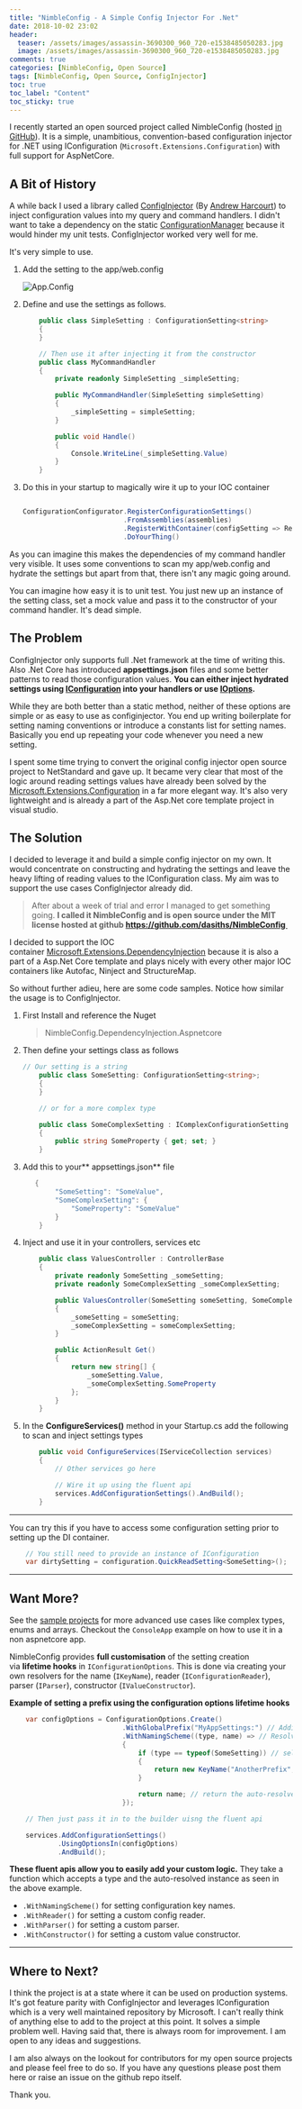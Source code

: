 ```yaml
---
title: "NimbleConfig - A Simple Config Injector For .Net"
date: 2018-10-02 23:02
header:
  teaser: /assets/images/assassin-3690300_960_720-e1538485050283.jpg
  image: /assets/images/assassin-3690300_960_720-e1538485050283.jpg
comments: true
categories: [NimbleConfig, Open Source]
tags: [NimbleConfig, Open Source, ConfigInjector]
toc: true
toc_label: "Content"
toc_sticky: true
---
```


I recently started an open sourced project called NimbleConfig (hosted [in GitHub](https://github.com/dasiths/NimbleConfig)). It is a simple, unambitious, convention-based configuration injector for .NET using IConfiguration (`Microsoft.Extensions.Configuration`) with full support for AspNetCore. 


## A Bit of History

A while back I used a library called <a href="https://github.com/ConfigInjectorContributors/ConfigInjector" target="_blank">ConfigInjector</a> (By <a href="https://uglybugger.org/" target="_blank">Andrew Harcourt</a>) to inject configuration values into my query and command handlers. I didn't want to take a dependency on the static <a href="https://stackoverflow.com/questions/1189364/reading-settings-from-app-config-or-web-config-in-net" target="_blank">ConfigurationManager</a> because it would hinder my unit tests. ConfigInjector worked very well for me.

It's very simple to use.

1. Add the setting to the app/web.config

    ![App.Config](https://dasiths.github.io/assets/images/capture1.png)

1. Define and use the settings as follows.

	```csharp
		public class SimpleSetting : ConfigurationSetting<string>
		{
		}

		// Then use it after injecting it from the constructor
		public class MyCommandHandler
		{
			private readonly SimpleSetting _simpleSetting;

			public MyCommandHandler(SimpleSetting simpleSetting)
			{
				_simpleSetting = simpleSetting;
			}

			public void Handle()
			{
				Console.WriteLine(_simpleSetting.Value)
			}
		}
	```

1. Do this in your startup to magically wire it up to your IOC container

	```csharp

	ConfigurationConfigurator.RegisterConfigurationSettings()
							 .FromAssemblies(assemblies)
							 .RegisterWithContainer(configSetting => RegisterWithYourContainerHere)
							 .DoYourThing()
	```

As you can imagine this makes the dependencies of my command handler very visible. It uses some conventions to scan my app/web.config and hydrate the settings but apart from that, there isn't any magic going around.

You can imagine how easy it is to unit test. You just new up an instance of the setting class, set a mock value and pass it to the constructor of your command handler. It's dead simple.

## The Problem

ConfigInjector only supports full .Net framework at the time of writing this. Also .Net Core has introduced **appsettings.json** files and some better patterns to read those configuration values. **You can either inject hydrated settings using <a href="https://www.c-sharpcorner.com/article/configuration-in-asp-net-core/" target="_blank" rel="noopener">IConfiguration</a> into your handlers or use <a href="https://docs.microsoft.com/en-us/aspnet/core/fundamentals/configuration/options?view=aspnetcore-2.1" target="_blank" rel="noopener">IOptions</a>.**

While they are both better than a static method, neither of these options are simple or as easy to use as configinjector. You end up writing boilerplate for setting naming conventions or introduce a constants list for setting names. Basically you end up repeating your code whenever you need a new setting.

I spent some time trying to convert the original config injector open source project to NetStandard and gave up. It became very clear that most of the logic around reading settings values have already been solved by the <a href="https://github.com/aspnet/Configuration" target="_blank" rel="noopener">Microsoft.Extensions.Configuration</a> in a far more elegant way. It's also very lightweight and is already a part of the Asp.Net core template project in visual studio.

## The Solution

I decided to leverage it and build a simple config injector on my own. It would concentrate on constructing and hydrating the settings and leave the heavy lifting of reading values to the IConfiguration class. My aim was to support the use cases ConfigInjector already did.

>After about a week of trial and error I managed to get something going. **I called it NimbleConfig and is open source under the MIT license hosted at github <a href="https://github.com/dasiths/NimbleConfig" target="_blank" rel="noopener">https://github.com/dasiths/NimbleConfig </a>**


I decided to support the IOC container <a href="https://github.com/aspnet/DependencyInjection" target="_blank">Microsoft.Extensions.DependencyInjection</a> because it is also a part of a Asp.Net Core template and plays nicely with every other major IOC containers like Autofac, Ninject and StructureMap.

So without further adieu, here are some code samples. Notice how similar the usage is to ConfigInjector.

1. First Install and reference the Nuget

	>NimbleConfig.DependencyInjection.Aspnetcore

1. Then define your settings class as follows

	```csharp
	// Our setting is a string
		public class SomeSetting: ConfigurationSetting<string>;
		{
		}

		// or for a more complex type

		public class SomeComplexSetting : IComplexConfigurationSetting
		{
			public string SomeProperty { get; set; }
		}
	```

1. Add this to your** appsettings.json** file

	```csharp
	   {
			"SomeSetting": "SomeValue",
			"SomeComplexSetting": {
				"SomeProperty": "SomeValue"
			}
		}
	```

1. Inject and use it in your controllers, services etc

	```csharp
		public class ValuesController : ControllerBase
		{
			private readonly SomeSetting _someSetting;
			private readonly SomeComplexSetting _someComplexSetting;

			public ValuesController(SomeSetting someSetting, SomeComplexSetting someComplexSetting)
			{
				_someSetting = someSetting;
				_someComplexSetting = someComplexSetting;
			}

			public ActionResult Get()
			{
				return new string[] {
					_someSetting.Value,
					_someComplexSetting.SomeProperty
				};
			}
		}
	```

1. In the **ConfigureServices()** method in your Startup.cs add the following to scan and inject settings types

	```csharp
		public void ConfigureServices(IServiceCollection services)
		{
			// Other services go here

			// Wire it up using the fluent api
			services.AddConfigurationSettings().AndBuild();
		}
	```

<hr />

You can try this if you have to access some configuration setting prior to setting up the DI container.

```csharp
    // You still need to provide an instance of IConfiguration
    var dirtySetting = configuration.QuickReadSetting<SomeSetting>();
```

<hr />

## Want More?

See the <a href="https://github.com/dasiths/NimbleConfig/tree/master/Samples" target="_blank" rel="noopener">sample projects</a> for more advanced use cases like complex types, enums and arrays. Checkout the `ConsoleApp` example on how to use it in a non aspnetcore app.

NimbleConfig provides **full customisation** of the setting creation via **lifetime hooks** in `IConfigurationOptions`. This is done via creating your own resolvers for the name (`IKeyName`), reader (`IConfigurationReader`), parser (`IParser`), constructor (`IValueConstructor`).

**Example of setting a prefix using the configuration options lifetime hooks**

```csharp
    var configOptions = ConfigurationOptions.Create()
                            .WithGlobalPrefix("MyAppSettings:") // Adding a global prefix to key names
                            .WithNamingScheme((type, name) => // Resolving type specific key names
                            {
                                if (type == typeof(SomeSetting)) // selectively apply logic
                                {
                                    return new KeyName("AnotherPrefix", name.QualifiedKeyName);
                                }

                                return name; // return the auto-resolved one if no change is needed
                            });

    // Then just pass it in to the builder uisng the fluent api

    services.AddConfigurationSettings()
            .UsingOptionsIn(configOptions)
            .AndBuild();
```

**These fluent apis allow you to easily add your custom logic.** They take a function which accepts a type and the auto-resolved instance as seen in the above example.

*   `.WithNamingScheme()` for setting configuration key names.
*   `.WithReader()` for setting a custom config reader.
*   `.WithParser()` for setting a custom parser.
*   `.WithConstructor()` for setting a custom value constructor.

<hr />

## Where to Next?

I think the project is at a state where it can be used on production systems. It's got feature parity with ConfigInjector and leverages IConfiguration which is a very well maintained repository by Microsoft. I can't really think of anything else to add to the project at this point. It solves a simple problem well. Having said that, there is always room for improvement. I am open to any ideas and suggestions.

I am also always on the lookout for contributors for my open source projects and please feel free to do so. If you have any questions please post them here or raise an issue on the github repo itself.

Thank you.

